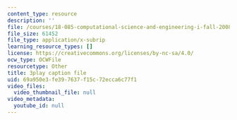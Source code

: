 ```yaml
---
content_type: resource
description: ''
file: /courses/18-085-computational-science-and-engineering-i-fall-2008/69a950e3fe397637f15c72ecca6c77f1_aGnegoNe8Xo.srt
file_size: 61452
file_type: application/x-subrip
learning_resource_types: []
license: https://creativecommons.org/licenses/by-nc-sa/4.0/
ocw_type: OCWFile
resourcetype: Other
title: 3play caption file
uid: 69a950e3-fe39-7637-f15c-72ecca6c77f1
video_files:
  video_thumbnail_file: null
video_metadata:
  youtube_id: null
---
```

